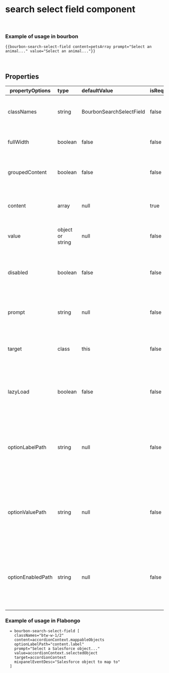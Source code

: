 
# search select field component

&nbsp;

### Example of usage in bourbon
```
{{bourbon-search-select-field content=petsArray prompt="Select an animal..." value="Select an animal..."}}
```
&nbsp;

## Properties
| propertyOptions | type | defaultValue | isRequired | description | options |
|----------|:----------|:--------------|:------------|:-------------|:------|
| classNames | string | BourbonSearchSelectField | false | can modify styles and spacing for the search select field ||
| fullWidth | boolean | false| false| add 100% width for search select field||
| groupedContent | boolean | false | false | if you want to included groupedOpt in select field ||
| content | array | null | true | list of content to be displayed in select field ||
| value | object or string | null | false | add if want to show default value on load||
| disabled | boolean | false | false | add if want to show the search select field but not allow interaction with it||
| prompt | string | null | false | if you want a placehoder prompt to guide user| for example, "Select a Salesforce object..."|
| target | class | this | false | if you want change/pass in the context of the search select field ||
| lazyLoad | boolean | false | false | if you don't want to load the options until the user first clicks on the dropdown||
| optionLabelPath | string | null | false | passed in when value passed in is an object as to indicate where the label is defined within the value object ||
| optionValuePath | string | null | false | passed in when value passed in is an object as to indicate where the value is defined within the value object ||
| optionEnabledPath | string | null | false | passed in when value passed in is an object as to indicate where the enabled is defined within the value object ||


### Example of usage in Flabongo
```
  = bourbon-search-select-field [
    classNames="btw-w-1/2"
    content=accordionContext.mappableObjects
    optionLabelPath="content.label"
    prompt="Select a Salesforce object..."
    value=accordionContext.selectedObject
    target=accordionContext
    mixpanelEventDesc="Salesforce object to map to"
  ]
```
